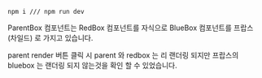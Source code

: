```node
npm i /// npm run dev
```

ParentBox 컴포넌트는 
RedBox 컴포넌트를 자식으로
BlueBox 컴포넌트를 프랍스 (차일드) 로 가지고 있습니다.

parent render 버튼 클릭 시 parent 와 redbox 는 리 랜더링 되지만
프랍스의 bluebox 는 랜더링 되지 않는것을 확인 할 수 있었습니다.
